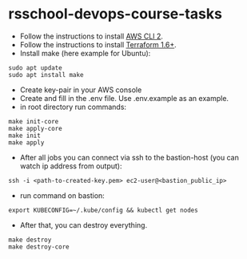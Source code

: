 # rsschool-devops-course-tasks

- Follow the instructions to install [AWS CLI 2](https://docs.aws.amazon.com/cli/latest/userguide/getting-started-install.html).
- Follow the instructions to install [Terraform 1.6+](https://developer.hashicorp.com/terraform/install?product_intent=terraform).
- Install make (here example for Ubuntu):

```
sudo apt update
sudo apt install make
```

- Create key-pair in your AWS console
- Create and fill in the .env file. Use .env.example as an example.
- in root directory run commands:

```
make init-core
make apply-core
make init
make apply
```

- After all jobs you can connect via ssh to the bastion-host (you can watch ip address from output):

```
ssh -i <path-to-created-key.pem> ec2-user@<bastion_public_ip>
```

- run command on bastion:

```
export KUBECONFIG=~/.kube/config && kubectl get nodes
```

- After that, you can destroy everything.

```
make destroy
make destroy-core
```
